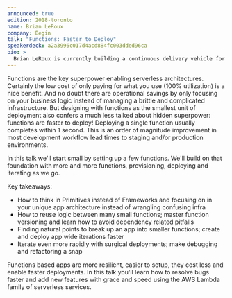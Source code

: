 ```yaml
---
announced: true
edition: 2018-toronto
name: Brian LeRoux
company: Begin
talk: "Functions: Faster to Deploy"
speakerdeck: a2a3996c017d4acd884fc003dded96ca
bio: >
  Brian LeRoux is currently building a continuous delivery vehicle for cloud functions called [begin.com](https://begin.com) on an open source foundation called [arc.codes](https://arc.codes). Previously he worked at Adobe on PhoneGap and Apache Cordova. He also created [wtfjs.com](https://wtfjs.com) and sports a questionable &nbsp; tattoo. Brian believes the future will be writ as functions, seamlessly running in the cloud, agnostic of vendors, on an open source platform and it will be stewarded by hackers like you.
---
```


Functions are the key superpower enabling serverless architectures. Certainly the low cost of only paying for what you use (100% utilization) is a nice benefit. And no doubt there are operational savings by only focusing on your business logic instead of managing a brittle and complicated infrastructure. But designing with functions as the smallest unit of deployment also confers a much less talked about hidden superpower: functions are faster to deploy! Deploying a single function usually completes within 1 second. This is an order of magnitude improvement in most development workflow lead times to staging and/or production environments.

In this talk we'll start small by setting up a few functions. We'll build on that foundation with more and more functions, provisioning, deploying and iterating as we go.

Key takeaways:

- How to think in Primitives instead of Frameworks and focusing on in your unique app architecture instead of wrangling confusing infra
- How to reuse logic between many small functions; master function versioning and learn how to avoid dependency related pitfalls
- Finding natural points to break up an app into smaller functions; create and deploy app wide iterations faster
- Iterate even more rapidly with surgical deployments; make debugging and refactoring a snap

Functions based apps are more resilient, easier to setup, they cost less and enable faster deployments. In this talk you'll learn how to resolve bugs faster and add new features with grace and speed using the AWS Lambda family of serverless services.
